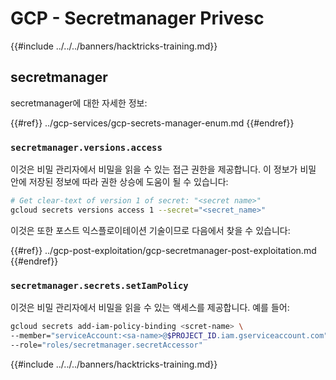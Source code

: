 # GCP - Secretmanager Privesc

{{#include ../../../banners/hacktricks-training.md}}

## secretmanager

secretmanager에 대한 자세한 정보:

{{#ref}}
../gcp-services/gcp-secrets-manager-enum.md
{{#endref}}

### `secretmanager.versions.access`

이것은 비밀 관리자에서 비밀을 읽을 수 있는 접근 권한을 제공합니다. 이 정보가 비밀 안에 저장된 정보에 따라 권한 상승에 도움이 될 수 있습니다:
```bash
# Get clear-text of version 1 of secret: "<secret name>"
gcloud secrets versions access 1 --secret="<secret_name>"
```
이것은 또한 포스트 익스플로이테이션 기술이므로 다음에서 찾을 수 있습니다:

{{#ref}}
../gcp-post-exploitation/gcp-secretmanager-post-exploitation.md
{{#endref}}

### `secretmanager.secrets.setIamPolicy`

이것은 비밀 관리자에서 비밀을 읽을 수 있는 액세스를 제공합니다. 예를 들어:
```bash
gcloud secrets add-iam-policy-binding <scret-name> \
--member="serviceAccount:<sa-name>@$PROJECT_ID.iam.gserviceaccount.com" \
--role="roles/secretmanager.secretAccessor"
```
{{#include ../../../banners/hacktricks-training.md}}
